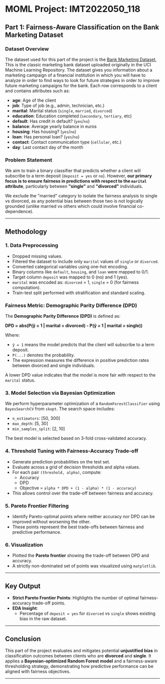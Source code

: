 # MOML Project: IMT2022050_118

## Part 1: Fairness-Aware Classification on the Bank Marketing Dataset

### Dataset Overview

The dataset used for this part of the project is the [Bank Marketing Dataset]([https://archive.ics.uci.edu/ml/datasets/bank+marketing](https://www.kaggle.com/datasets/janiobachmann/bank-marketing-dataset)), This is the classic marketing bank dataset uploaded originally in the UCI Machine Learning Repository. The dataset gives you information about a marketing campaign of a financial institution in which you will have to analyze in order to find ways to look for future strategies in order to improve future marketing campaigns for the bank. Each row corresponds to a client and contains attributes such as:

- **age**: Age of the client
- **job**: Type of job (e.g., admin, technician, etc.)
- **marital**: Marital status (`single`, `married`, `divorced`)
- **education**: Education completed (`secondary`, `tertiary`, etc)
- **default**: Has credit in default? (`yes`/`no`)
- **balance**: Average yearly balance in euros
- **housing**: Has housing? (`yes`/`no`)
- **loan**: Has personal loan? (`yes`/`no`)
- **contact**: Contact communication type (`cellular`, etc.)
- **day**: Last contact day of the month

### Problem Statement

We aim to train a binary classifier that predicts whether a client will subscribe to a term deposit (`deposit = yes` or `no`). However, **our primary focus is to ensure fairness in predictions with respect to the `marital` attribute**, particularly between **"single"** and **"divorced"** individuals.

We exclude the "married" category to isolate the fairness analysis to single vs divorced, as any potential bias between those two is not logically grounded (unlike married vs others which could involve financial co-dependence).

---

## Methodology

### 1. **Data Preprocessing**
- Dropped missing values.
- Filtered the dataset to include only `marital` values of `single` or `divorced`.
- Converted categorical variables using one-hot encoding.
- Binary columns like `default`, `housing`, and `loan` were mapped to 0/1.
- Target column `deposit` was mapped to 0 (no) and 1 (yes).
- `marital` was encoded as: `divorced` = 1, `single` = 0 (for fairness computation).
- Train-test split performed with stratification and standard scaling.

### Fairness Metric: Demographic Parity Difference (DPD)

The **Demographic Parity Difference (DPD)** is defined as:

  **DPD = abs(P(ŷ = 1 | marital = divorced) - P(ŷ = 1 | marital = single))**

Where:
- `ŷ = 1` means the model predicts that the client will subscribe to a term deposit.
- `P(...)` denotes the probability.
- The expression measures the difference in positive prediction rates between divorced and single individuals.

A lower DPD value indicates that the model is more fair with respect to the `marital` status.

### 3. **Model Selection via Bayesian Optimization**
We perform hyperparameter optimization of a `RandomForestClassifier` using `BayesSearchCV` from `skopt`. The search space includes:
- `n_estimators`: [50, 300]
- `max_depth`: [5, 30]
- `min_samples_split`: [2, 10]

The best model is selected based on 3-fold cross-validated accuracy.

### 4. **Threshold Tuning with Fairness-Accuracy Trade-off**
- Generate prediction probabilities on the test set.
- Evaluate across a grid of decision thresholds and alpha values.
- For each pair `(threshold, alpha)`, compute:
  - Accuracy
  - DPD
  - Objective = `alpha * DPD + (1 - alpha) * (1 - accuracy)`
- This allows control over the trade-off between fairness and accuracy.

### 5. **Pareto Frontier Filtering**
- Identify Pareto-optimal points where neither accuracy nor DPD can be improved without worsening the other.
- These points represent the best trade-offs between fairness and predictive performance.

### 6. **Visualization**
- Plotted the **Pareto frontier** showing the trade-off between DPD and accuracy.
- A strictly non-dominated set of points was visualized using `matplotlib`.

---

## Key Output

- **Strict Pareto Frontier Points**: Highlights the number of optimal fairness-accuracy trade-off points.
- **EDA Insight**:
  - Percentage of `deposit = yes` for `divorced` vs `single` shows existing bias in the raw dataset.

---

## Conclusion

This part of the project evaluates and mitigates potential **unjustified bias** in classification outcomes between clients who are **divorced** and **single**. It applies a **Bayesian-optimized Random Forest model** and a fairness-aware thresholding strategy, demonstrating how predictive performance can be aligned with fairness objectives.

---



